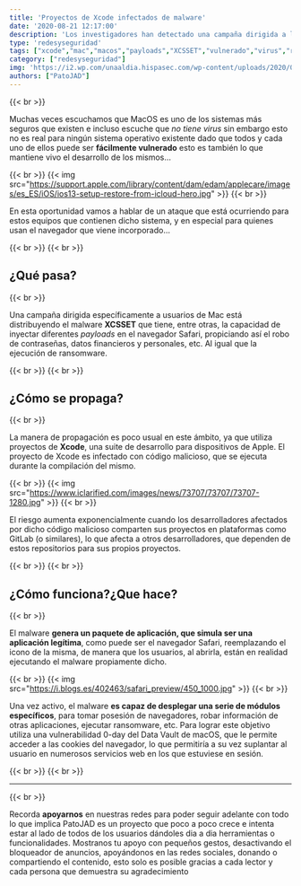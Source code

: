 ```yaml
---
title: 'Proyectos de Xcode infectados de malware'
date: '2020-08-21 12:17:00'
description: 'Los investigadores han detectado una campaña dirigida a los usuarios de Mac con la intención de robar las contraseñas, datos financieros y personales de los usuarios afectados.'
type: 'redesyseguridad'
tags: ["xcode","mac","macos","payloads","XCSSET","vulnerado","virus","ransomware","apple","vulnerabilidad","maleware"]
category: ["redesyseguridad"]
img: 'https://i2.wp.com/unaaldia.hispasec.com/wp-content/uploads/2020/08/mac-malware.jpg'
authors: ["PatoJAD"]
---
```


{{< br >}}

Muchas veces escuchamos que MacOS es uno de los sistemas más seguros que existen e incluso escuche que *no tiene virus* sin embargo esto no es real para ningún sistema operativo existente dado que todos y cada uno de ellos puede ser **fácilmente vulnerado** esto es también lo que mantiene vivo el desarrollo de los mismos…

{{< br >}}
{{< img src="https://support.apple.com/library/content/dam/edam/applecare/images/es_ES/iOS/ios13-setup-restore-from-icloud-hero.jpg" >}}
{{< br >}}

En esta oportunidad vamos a hablar de un ataque que está ocurriendo para estos equipos que contienen dicho sistema, y en especial para quienes usan el navegador que viene incorporado…

{{< br >}}
{{< br >}}

## ¿Qué pasa?

{{< br >}}

Una campaña dirigida específicamente a usuarios de Mac está distribuyendo el malware **XCSSET** que tiene, entre otras, la capacidad de inyectar diferentes *payloads* en el navegador Safari, propiciando así el robo de contraseñas, datos financieros y personales, etc. Al igual que la ejecución de ransomware.

{{< br >}}
{{< br >}}

## ¿Cómo se propaga?

{{< br >}}

La manera de propagación es poco usual en este ámbito, ya que utiliza proyectos de **Xcode**, una suite de desarrollo para dispositivos de Apple. El proyecto de Xcode es infectado con código malicioso, que se ejecuta durante la compilación del mismo.

{{< br >}}
{{< img src="https://www.iclarified.com/images/news/73707/73707/73707-1280.jpg" >}}
{{< br >}}

El riesgo aumenta exponencialmente cuando los desarrolladores afectados por dicho código malicioso comparten sus proyectos en plataformas como GitLab (o similares), lo que afecta a otros desarrolladores, que dependen de estos repositorios para sus propios proyectos.

{{< br >}}
{{< br >}}

## ¿Cómo funciona?¿Que hace?

{{< br >}}

El malware **genera un paquete de aplicación, que simula ser una aplicación legítima**, como puede ser el navegador Safari, reemplazando el icono de la misma, de manera que los usuarios, al abrirla, están en realidad ejecutando el malware propiamente dicho.

{{< br >}}
{{< img src="https://i.blogs.es/402463/safari_preview/450_1000.jpg" >}}
{{< br >}}

Una vez activo, el malware **es capaz de desplegar una serie de módulos específicos**, para tomar posesión de navegadores, robar información de otras aplicaciones, ejecutar ransomware, etc. Para lograr este objetivo utiliza una vulnerabilidad 0-day del Data Vault de macOS, que le permite acceder a las cookies del navegador, lo que permitiría a su vez suplantar al usuario en numerosos servicios web en los que estuviese en sesión.

{{< br >}}
{{< br >}}

---

{{< br >}}

Recorda **apoyarnos** en nuestras redes para poder seguir adelante con todo lo que implica PatoJAD es un proyecto que poco a poco crece e intenta estar al lado de todos de los usuarios dándoles dia a dia herramientas o funcionalidades. Mostranos tu apoyo con pequeños gestos, desactivando el bloqueador de anuncios, apoyándonos en las redes sociales, donando o compartiendo el contenido, esto solo es posible gracias a cada lector y cada persona que demuestra su agradecimiento
